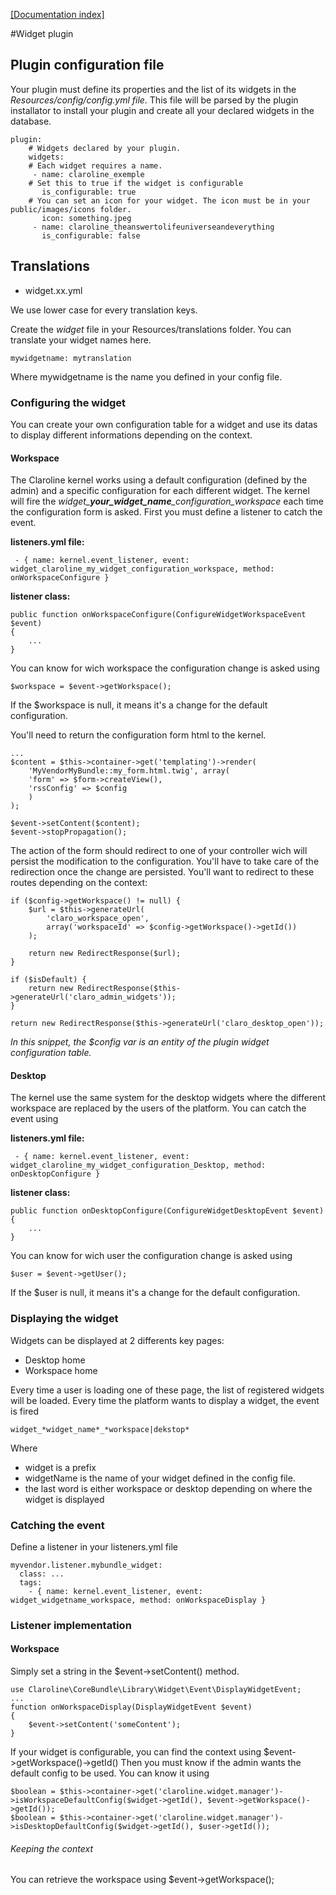 [[Documentation index]][index_path]

[index_path]: ../index.md

#Widget plugin

## Plugin configuration file

Your plugin must define its properties and the list of its widgets in the *Resources/config/config.yml file*.
This file will be parsed by the plugin installator to install your plugin and create all your declared widgets in the database.

    plugin:
        # Widgets declared by your plugin.
        widgets:
        # Each widget requires a name.
         - name: claroline_exemple
        # Set this to true if the widget is configurable
           is_configurable: true
        # You can set an icon for your widget. The icon must be in your public/images/icons folder.
           icon: something.jpeg
         - name: claroline_theanswertolifeuniverseandeverything
           is_configurable: false

## Translations

* widget.xx.yml

We use lower case for every translation keys.

Create the *widget* file in your Resources/translations folder.
You can translate your widget names here.

    mywidgetname: mytranslation

Where mywidgetname is the name you defined in your config file.

### Configuring the widget

You can create your own configuration table for a widget and
use its datas to display different informations depending on the context.

#### Workspace

The Claroline kernel works using a default configuration (defined by the admin) and a specific configuration for each different widget.
The kernel will fire the *widget_**your_widget_name**_configuration_workspace* each time the configuration form is asked.
First you must define a listener to catch the event.

**listeners.yml file:**

     - { name: kernel.event_listener, event: widget_claroline_my_widget_configuration_workspace, method: onWorkspaceConfigure }

**listener class:**

    public function onWorkspaceConfigure(ConfigureWidgetWorkspaceEvent $event)
    {
        ...
    }

You can know for wich workspace the configuration change is asked using

    $workspace = $event->getWorkspace();

If the $workspace is null, it means it's a change for the default configuration.

You'll need to return the configuration form html to the kernel.

    ...
    $content = $this->container->get('templating')->render(
        'MyVendorMyBundle::my_form.html.twig', array(
        'form' => $form->createView(),
        'rssConfig' => $config
        )
    );

    $event->setContent($content);
    $event->stopPropagation();

The action of the form should redirect to one of your controller wich will persist the modification to the configuration.
You'll have to take care of the redirection once the change are persisted.
You'll want to redirect to these routes depending on the context:

    if ($config->getWorkspace() != null) {
        $url = $this->generateUrl(
            'claro_workspace_open',
            array('workspaceId' => $config->getWorkspace()->getId())
        );

        return new RedirectResponse($url);
    }

    if ($isDefault) {
        return new RedirectResponse($this->generateUrl('claro_admin_widgets'));
    }

    return new RedirectResponse($this->generateUrl('claro_desktop_open'));

*In this snippet, the $config var is an entity of the plugin widget configuration table.*

#### Desktop

The kernel use the same system for the desktop widgets where the different workspace are replaced by the users of the platform.
You can catch the event using

**listeners.yml file:**

     - { name: kernel.event_listener, event: widget_claroline_my_widget_configuration_Desktop, method: onDesktopConfigure }

**listener class:**

    public function onDesktopConfigure(ConfigureWidgetDesktopEvent $event)
    {
        ...
    }

You can know for wich user the configuration change is asked using

    $user = $event->getUser();

If the $user is null, it means it's a change for the default configuration.


### Displaying the widget

Widgets can be displayed at 2 differents key pages:

* Desktop home
* Workspace home

Every time a user is loading one of these page, the list of registered widgets will be loaded.
Every time the platform wants to display a widget, the event is fired

    widget_*widget_name*_*workspace|dekstop*

Where

* widget is a prefix
* widgetName is the name of your widget defined in the config file.
* the last word is either workspace or desktop depending on where the widget is displayed

### Catching the event

Define a listener in your listeners.yml file

    myvendor.listener.mybundle_widget:
      class: ...
      tags:
        - { name: kernel.event_listener, event: widget_widgetname_workspace, method: onWorkspaceDisplay }

### Listener implementation

#### Workspace

Simply set a string in the $event->setContent() method.

    use Claroline\CoreBundle\Library\Widget\Event\DisplayWidgetEvent;
    ...
    function onWorkspaceDisplay(DisplayWidgetEvent $event)
    {
        $event->setContent('someContent');
    }

If your widget is configurable, you can find the context using $event->getWorkspace()->getId()
Then you must know if the admin wants the default config to be used. You can know it using

    $boolean = $this->container->get('claroline.widget.manager')->isWorkspaceDefaultConfig($widget->getId(), $event->getWorkspace()->getId());
    $boolean = $this->container->get('claroline.widget.manager')->isDesktopDefaultConfig($widget->getId(), $user->getId());

###### Keeping the context

You can retrieve the workspace using
    $event->getWorkspace();
